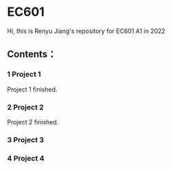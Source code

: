 # EC601
Hi, this is Renyu Jiang's repository for EC601 A1 in 2022

## Contents：

### 1 Project 1 

Project 1 finished.

### 2 Project 2

Project 2 finished.

### 3 Project 3

### 4 Project 4
